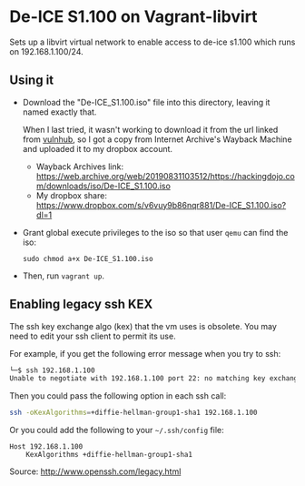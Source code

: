 # De-ICE S1.100 on Vagrant-libvirt

Sets up a libvirt virtual network to enable access to de-ice s1.100 which runs
on 192.168.1.100/24.


## Using it

* Download the "De-ICE_S1.100.iso" file into this directory, leaving it named
  exactly that. 

  When I last tried, it wasn't working to download it from the url
  linked from [vulnhub](https://www.vulnhub.com/entry/de-ice-s1100,8/), so I got a
  copy from Internet Archive's Wayback Machine and uploaded it to my dropbox
  account.

  * Wayback Archives link:
    <https://web.archive.org/web/20190831103512/https://hackingdojo.com/downloads/iso/De-ICE_S1.100.iso>
  * My dropbox share:
    <https://www.dropbox.com/s/v6vuy9b86nqr881/De-ICE_S1.100.iso?dl=1>

* Grant global execute privileges to the iso so that user `qemu` can find the iso:
    
      sudo chmod a+x De-ICE_S1.100.iso

* Then, run `vagrant up`.


## Enabling legacy ssh KEX

The ssh key exchange algo (kex) that the vm uses is obsolete. You may need
to edit your ssh client to permit its use.

For example, if you get the following error message when you try to ssh:

```bash
└─$ ssh 192.168.1.100                                                                  
Unable to negotiate with 192.168.1.100 port 22: no matching key exchange method found. Their offer: diffie-hellman-group-exchange-sha1,diffie-hellman-group14-sha1,diffie-hellman-group1-sha1
```

Then you could pass the following option in each ssh call:

```bash
ssh -oKexAlgorithms=+diffie-hellman-group1-sha1 192.168.1.100
```

Or you could add the following to your `~/.ssh/config` file:

```
Host 192.168.1.100
    KexAlgorithms +diffie-hellman-group1-sha1
```

Source: <http://www.openssh.com/legacy.html>
